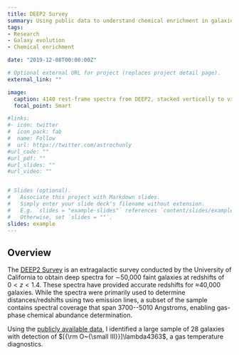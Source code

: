 ```yaml
---
title: DEEP2 Survey
summary: Using public data to understand chemical enrichment in galaxies
tags:
- Research
- Galaxy evolution
- Chemical enrichment

date: "2019-12-08T00:00:00Z"

# Optional external URL for project (replaces project detail page).
external_link: ""

image:
  caption: 4140 rest-frame spectra from DEEP2, stacked vertically to visualize
  focal_point: Smart

#links:
#- icon: twitter
#  icon_pack: fab
#  name: Follow
#  url: https://twitter.com/astrochunly
#url_code: ""
#url_pdf: ""
#url_slides: ""
#url_video: ""


# Slides (optional).
#   Associate this project with Markdown slides.
#   Simply enter your slide deck's filename without extension.
#   E.g. `slides = "example-slides"` references `content/slides/example-slides.md`.
#   Otherwise, set `slides = ""`.
slides: example
---
```


## Overview

The [DEEP2 Survey](http://deep.ps.uci.edu/) is an extragalactic survey conducted
by the University of California to obtain deep spectra for $\sim$50,000 faint
galaxies at redshifts of $0 < z < 1.4$. These spectra have provided accurate
redshifts for $\approx$40,000 galaxies. While the spectra were primarily used
to determine distances/redshifts using two emission lines, a subset of the
sample contains spectral coverage that span 3700--5010 Angstroms, enabling
gas-phase chemical abundance determination.

Using the [publicly available data](http://deep.ps.uci.edu/DR4/home.html), I
identified a large sample of 28 galaxies with detection of
$[{\rm O~{\small III}}]\lambda4363$, a gas temperature diagnostics.

